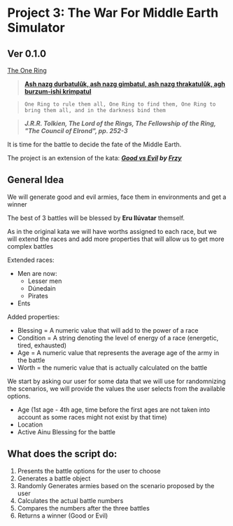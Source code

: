# Project 3: The War For Middle Earth Simulator
## Ver 0.1.0

[The One Ring](https://upload.wikimedia.org/wikipedia/commons/transcoded/5/50/The_one_ring.ogg/The_one_ring.ogg.mp3)

> **[Ash nazg durbatulûk, ash nazg gimbatul, ash nazg thrakatulûk, agh burzum-ishi krimpatul](https://youtu.be/u8si0lokhj0?t=26)**


>`One Ring to rule them all, One Ring to find them, One Ring to bring them all, and in the darkness bind them`

> ***J.R.R. Tolkien, The Lord of the Rings, The Fellowship of the Ring, "The Council of Elrond", pp. 252-3***

It is time for the battle to decide the fate of the Middle Earth.

The project is an extension of the kata: ***[Good vs Evil](https://shorturl.at/EVtDo) by [Frzy](https://www.codewars.com/users/Frzy)***

## General Idea

We will generate good and evil armies, face them in environments and get a winner

The best of 3 battles will be blessed by **Eru Ilúvatar** themself.

As in the original kata we will have worths assigned to each race, but we will extend the races and add more properties that will allow us to get more complex battles

Extended races:
* Men are now:
    * Lesser men
    * Dúnedain
    * Pirates
* Ents

Added properties:
* Blessing =  A numeric value that will add to the power of a race
* Condition = A string denoting the level of energy of a race (energetic, tired, exhausted)
* Age = A numeric value that represents the average age of the army in the battle
* Worth = the numeric value that is actually calculated on the battle

We start by asking our user for some data that we will use for randomnizing the scenarios, we will provide the values the user selects from the available options.

* Age (1st age - 4th age, time before the first ages are not taken into account as some races might not exist by that time)
* Location
* Active Ainu Blessing for the battle


## What does the script do:

1. Presents the battle options for the user to choose
1. Generates a battle object
1. Randomly Generates armies based on the scenario proposed by the user
1. Calculates the actual battle numbers
1. Compares the numbers after the three battles
1. Returns a winner (Good or Evil)


